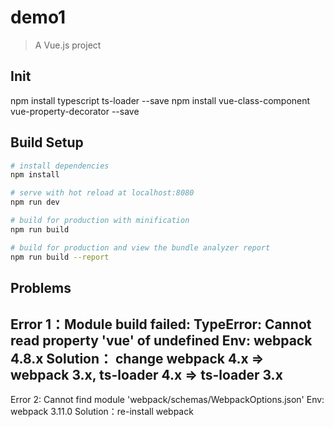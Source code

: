# demo1

> A Vue.js project

## Init

npm install typescript ts-loader --save
npm install vue-class-component vue-property-decorator --save

## Build Setup

``` bash
# install dependencies
npm install

# serve with hot reload at localhost:8080
npm run dev

# build for production with minification
npm run build

# build for production and view the bundle analyzer report
npm run build --report
```

## Problems

Error 1：Module build failed: TypeError: Cannot read property 'vue' of undefined
Env: webpack 4.8.x
Solution： change webpack 4.x => webpack 3.x, ts-loader 4.x => ts-loader 3.x
-----------------------------------------------------------------------------------

Error 2: Cannot find module 'webpack/schemas/WebpackOptions.json'
Env: webpack 3.11.0
Solution：re-install webpack
